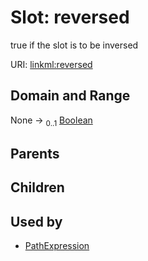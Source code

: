 
# Slot: reversed


true if the slot is to be inversed

URI: [linkml:reversed](https://w3id.org/linkml/reversed)


## Domain and Range

None &#8594;  <sub>0..1</sub> [Boolean](Boolean.md)

## Parents


## Children


## Used by

 * [PathExpression](PathExpression.md)
